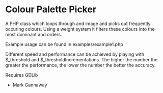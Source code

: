 Colour Palette Picker
=====================

A PHP class which loops through and image and picks out frequently occuring
colours. Using a weight system it filters these colours into the most dominant
and orders.

Example usage can be found in examples/example1.php

Different speed and performance can be achieved by playing with $_threshold
and $_thresholdIncrementations. The higher the number the greater the
performance, the lower the number the better the accuracy.

Requires GDLib

- Mark Gannaway
